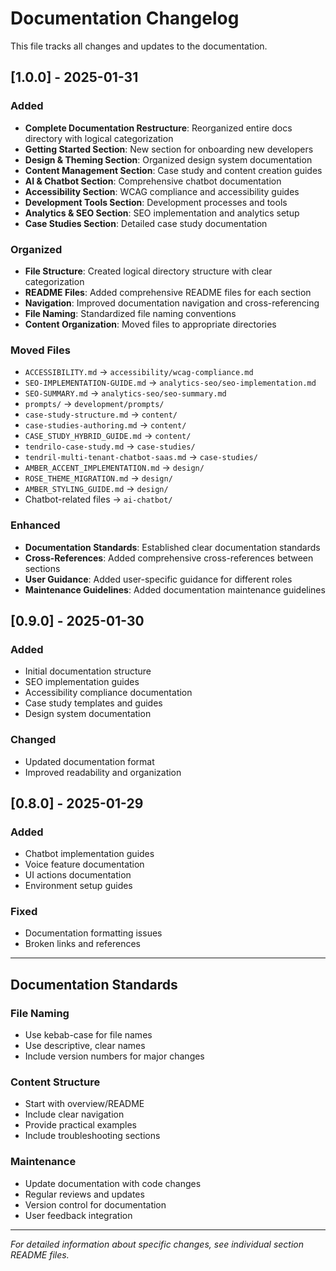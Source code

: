 # Documentation Changelog

This file tracks all changes and updates to the documentation.

## [1.0.0] - 2025-01-31

### Added
- **Complete Documentation Restructure**: Reorganized entire docs directory with logical categorization
- **Getting Started Section**: New section for onboarding new developers
- **Design & Theming Section**: Organized design system documentation
- **Content Management Section**: Case study and content creation guides
- **AI & Chatbot Section**: Comprehensive chatbot documentation
- **Accessibility Section**: WCAG compliance and accessibility guides
- **Development Tools Section**: Development processes and tools
- **Analytics & SEO Section**: SEO implementation and analytics setup
- **Case Studies Section**: Detailed case study documentation

### Organized
- **File Structure**: Created logical directory structure with clear categorization
- **README Files**: Added comprehensive README files for each section
- **Navigation**: Improved documentation navigation and cross-referencing
- **File Naming**: Standardized file naming conventions
- **Content Organization**: Moved files to appropriate directories

### Moved Files
- `ACCESSIBILITY.md` → `accessibility/wcag-compliance.md`
- `SEO-IMPLEMENTATION-GUIDE.md` → `analytics-seo/seo-implementation.md`
- `SEO-SUMMARY.md` → `analytics-seo/seo-summary.md`
- `prompts/` → `development/prompts/`
- `case-study-structure.md` → `content/`
- `case-studies-authoring.md` → `content/`
- `CASE_STUDY_HYBRID_GUIDE.md` → `content/`
- `tendrilo-case-study.md` → `case-studies/`
- `tendril-multi-tenant-chatbot-saas.md` → `case-studies/`
- `AMBER_ACCENT_IMPLEMENTATION.md` → `design/`
- `ROSE_THEME_MIGRATION.md` → `design/`
- `AMBER_STYLING_GUIDE.md` → `design/`
- Chatbot-related files → `ai-chatbot/`

### Enhanced
- **Documentation Standards**: Established clear documentation standards
- **Cross-References**: Added comprehensive cross-references between sections
- **User Guidance**: Added user-specific guidance for different roles
- **Maintenance Guidelines**: Added documentation maintenance guidelines

## [0.9.0] - 2025-01-30

### Added
- Initial documentation structure
- SEO implementation guides
- Accessibility compliance documentation
- Case study templates and guides
- Design system documentation

### Changed
- Updated documentation format
- Improved readability and organization

## [0.8.0] - 2025-01-29

### Added
- Chatbot implementation guides
- Voice feature documentation
- UI actions documentation
- Environment setup guides

### Fixed
- Documentation formatting issues
- Broken links and references

---

## Documentation Standards

### File Naming
- Use kebab-case for file names
- Use descriptive, clear names
- Include version numbers for major changes

### Content Structure
- Start with overview/README
- Include clear navigation
- Provide practical examples
- Include troubleshooting sections

### Maintenance
- Update documentation with code changes
- Regular reviews and updates
- Version control for documentation
- User feedback integration

---

*For detailed information about specific changes, see individual section README files.*
